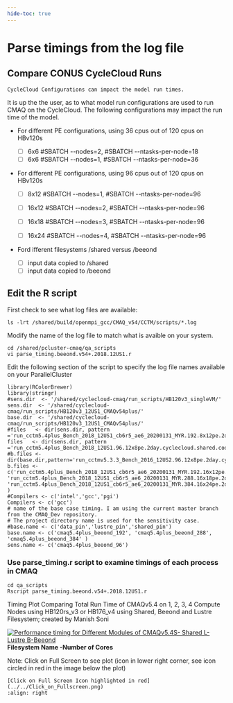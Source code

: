 ```yaml
---
hide-toc: true
---
```


# Parse timings from the log file 

## Compare CONUS CycleCloud Runs

```{note}
CycleCloud Configurations can impact the model run times.
```
It is up the the user, as to what model run configurations are used to run CMAQ on the CycleCloud.
The following configurations may impact the run time of the model.

* For different PE configurations, using 36 cpus out of 120 cpus on HBv120s

   - [ ] 6x6    #SBATCH --nodes=2, #SBATCH --ntasks-per-node=18
   - [ ] 6x6    #SBATCH --nodes=1, #SBATCH --ntasks-per-node=36 

* For different PE configurations, using 96 cpus out of 120 cpus on HBv120s

   - [ ] 8x12    #SBATCH --nodes=1, #SBATCH --ntasks-per-node=96
   - [ ] 16x12    #SBATCH --nodes=2, #SBATCH --ntasks-per-node=96
   - [ ] 16x18    #SBATCH --nodes=3, #SBATCH --ntasks-per-node=96
   - [ ] 16x24    #SBATCH --nodes=4, #SBATCH --ntasks-per-node=96
 

* Ford ifferent filesystems  /shared versus /beeond

   - [ ] input data copied to /shared
   - [ ] input data  copied to /beeond

## Edit the R script

First check to see what log files are available:

`ls -lrt /shared/build/openmpi_gcc/CMAQ_v54/CCTM/scripts/*.log`

Modify the name of the log file to match what is avaible on your system.

```
cd /shared/pcluster-cmaq/qa_scripts
vi parse_timing.beeond.v54+.2018.12US1.r
```

Edit the following section of the script to specify the log file names available on your ParallelCluster

```
library(RColorBrewer)
library(stringr)
#sens.dir  <- '/shared/cyclecloud-cmaq/run_scripts/HB120v3_singleVM/'
sens.dir  <- '/shared/cyclecloud-cmaq/run_scripts/HB120v3_12US1_CMAQv54plus/'
base.dir  <- '/shared/cyclecloud-cmaq/run_scripts/HB120v3_12US1_CMAQv54plus/'
#files   <- dir(sens.dir, pattern ='run_cctm5.4plus_Bench_2018_12US1_cb6r5_ae6_20200131_MYR.192.8x12pe.2days.beeond.1x96.log')
files   <- dir(sens.dir, pattern ='run_cctm5.4plus_Bench_2018_12US1.96.12x8pe.2day.cyclecloud.shared.codefix.log')
#b.files <- dir(base.dir,pattern='run_cctmv5.3.3_Bench_2016_12US2.96.12x8pe.2day.cyclecloud.shared.codemod.nopin.redo.log')
b.files <- c('run_cctm5.4plus_Bench_2018_12US1_cb6r5_ae6_20200131_MYR.192.16x12pe.2days.20171222start.2x96.log', 'run_cctm5.4plus_Bench_2018_12US1_cb6r5_ae6_20200131_MYR.288.16x18pe.2days.20171222start.3x96.log', 'run_cctm5.4plus_Bench_2018_12US1_cb6r5_ae6_20200131_MYR.384.16x24pe.2days.20171222start.4x96.log' )
#Compilers <- c('intel','gcc','pgi')
Compilers <- c('gcc')
# name of the base case timing. I am using the current master branch from the CMAQ_Dev repository.
# The project directory name is used for the sensitivity case.
#base.name <- c('data_pin','lustre_pin','shared_pin')
base.name <- c('cmaq5.4plus_beeond_192', 'cmaq5.4plus_beeond_288', 'cmaq5.4plus_beeond_384' )
sens.name <- c('cmaq5.4plus_beeond_96')
```



### Use parse_timing.r script to examine timings of each process in CMAQ

```
cd qa_scripts
Rscript parse_timing.beeond.v54+.2018.12US1.r
```

Timing Plot Comparing Total Run Time of CMAQv5.4 on 1, 2, 3, 4 Compute Nodes using HB120rs_v3 or HB176_v4 using Shared, Beeond and Lustre Filesystem; created by Manish Soni



<div class='tableauPlaceholder' id='viz1710529474172' style='position: relative'><noscript><a href='#'><img alt='Performance timing for Different Modules of CMAQv5.4S- Shared L-Lustre B-Beeond ' src='https:&#47;&#47;public.tableau.com&#47;static&#47;images&#47;Pe&#47;Performance_new_Liz&#47;Sheet22&#47;1_rss.png' style='border: none' /></a></noscript><object class='tableauViz'  style='display:none;'><param name='host_url' value='https%3A%2F%2Fpublic.tableau.com%2F' /> <param name='embed_code_version' value='3' /> <param name='site_root' value='' /><param name='name' value='Performance_new_Liz&#47;Sheet22' /><param name='tabs' value='no' /><param name='toolbar' value='yes' /><param name='static_image' value='https:&#47;&#47;public.tableau.com&#47;static&#47;images&#47;Pe&#47;Performance_new_Liz&#47;Sheet22&#47;1.png' /> <param name='animate_transition' value='yes' /><param name='display_static_image' value='yes' /><param name='display_spinner' value='yes' /><param name='display_overlay' value='yes' /><param name='display_count' value='yes' /><param name='language' value='en-US' /><param name='filter' value='publish=yes' /></object></div>                <script type='text/javascript'>                    var divElement = document.getElementById('viz1710529474172');                    var vizElement = divElement.getElementsByTagName('object')[0];                    vizElement.style.width='100%';vizElement.style.height=(divElement.offsetWidth*0.75)+'px';                    var scriptElement = document.createElement('script');                    scriptElement.src = 'https://public.tableau.com/javascripts/api/viz_v1.js';                    vizElement.parentNode.insertBefore(scriptElement, vizElement);                </script>
                                          <b>Filesystem Name -Number of Cores</b>

Note: Click on Full Screen to see plot (icon in lower right corner, see icon circled in red in the image below the plot)
```{image}
[Click on Full Screen Icon highlighted in red](../../Click_on_Fullscreen.png)
:align: right
```


